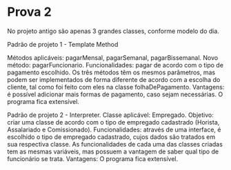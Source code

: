 # Prova 2
No projeto antigo são apenas 3 grandes classes, conforme modelo do dia.

Padrão de projeto 1 - Template Method

Métodos aplicáveis: pagarMensal, pagarSemanal, pagarBissemanal.
Novo método: pagarFuncionario.
Funcionalidades: pagar de acordo com o tipo de pagamento escolhido. Os três métodos têm os mesmos parâmetros, mas podem ser implementados de forma diferente de acordo com a escolha do cliente, tal como foi feito com eles na classe folhaDePagamento. 
Vantagens: é possível adicionar mais formas de pagamento, caso sejam necessárias. O programa fica extensível.

Padrão de projeto 2 - Interpreter.
Classe aplicável: Empregado.
Objetivo: criar uma classe de acordo com o tipo de empregado cadastrado (Horista, Assalariado e Comissionado).
Funcionalidades: através de uma interface, é escolhido o tipo de empregado cadastrado, cujos dados são tratados em sua respectiva classe.
As funcionalidades de cada uma das classes criadas tem as mesmas variáveis, mas possuem a vantagem de saber qual tipo de funcionário se trata.
Vantagens: O programa fica extensível.

